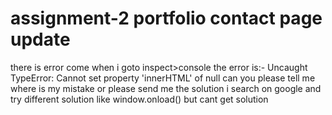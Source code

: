 # assignment-2 portfolio contact page update
there is error come when i goto inspect>console 
the error is:- Uncaught TypeError: Cannot set property 'innerHTML' of null
can you please tell me where is my mistake or please send me the solution
i search on google and try different solution like window.onload() but cant get solution
